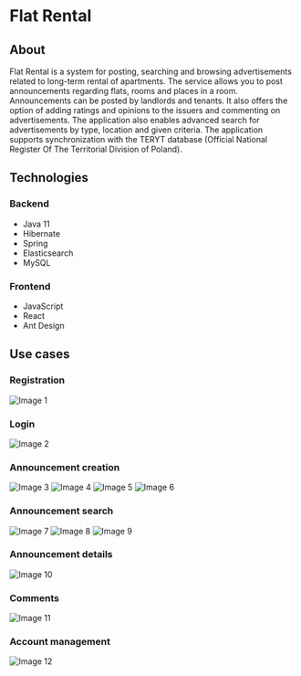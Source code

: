 # Flat Rental
## About
Flat Rental is a system for posting, searching and browsing advertisements related to long-term rental of apartments. The service allows you to post announcements regarding flats, rooms and places in a room. Announcements can be posted by landlords and tenants. It also offers the option of adding ratings and opinions to the issuers and commenting on advertisements. The application also enables advanced search for advertisements by type, location and given criteria. The application supports synchronization with the TERYT database (Official National Register Of The Territorial Division of Poland).

## Technologies

### Backend
- Java 11
- Hibernate
- Spring
- Elasticsearch
- MySQL

### Frontend
- JavaScript
- React
- Ant Design

## Use cases

### Registration
![Image 1](./doc/images/Registration.png)

### Login
![Image 2](./doc/images/LoginCutted.png)

### Announcement creation
![Image 3](./doc/images/CreateAnnouncementFilledStep1.png)
![Image 4](./doc/images/CreteAnnouncementFilledStep2.png)
![Image 5](./doc/images/CreateAnnouncementFilledStep3Part1.png)
![Image 6](./doc/images/CreateAnnouncementFilledStep3Part2.png)

### Announcement search
![Image 7](./doc/images/Search.png)
![Image 8](./doc/images/Serach2.png)
![Image 9](./doc/images/AnnouncementList.png)

### Announcement details
![Image 10](./doc/images/AnnouncementViewCutted.png)


### Comments
![Image 11](./doc/images/AnnouncementCommentsViewCutted.png)

### Account management
![Image 12](./doc/images/AnnouncementSettings.png)
